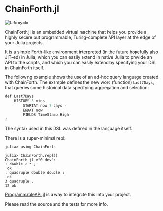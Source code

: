 # ChainForth.jl

![Lifecycle](https://img.shields.io/badge/lifecycle-experimental-orange.svg)<!--
![Lifecycle](https://img.shields.io/badge/lifecycle-maturing-blue.svg)
![Lifecycle](https://img.shields.io/badge/lifecycle-stable-green.svg)
![Lifecycle](https://img.shields.io/badge/lifecycle-retired-orange.svg)
![Lifecycle](https://img.shields.io/badge/lifecycle-archived-red.svg)
![Lifecycle](https://img.shields.io/badge/lifecycle-dormant-blue.svg) 
[![Build Status](https://travis-ci.com/tisztamo/ChainForth.jl.svg?branch=master)](https://travis-ci.com/tisztamo/ChainForth.jl)
[![codecov.io](http://codecov.io/github/tisztamo/ChainForth.jl/coverage.svg?branch=master)](http://codecov.io/github/tisztamo/ChainForth.jl?branch=master)-->
<!--
[![Documentation](https://img.shields.io/badge/docs-stable-blue.svg)](https://tisztamo.github.io/ChainForth.jl/stable)
[![Documentation](https://img.shields.io/badge/docs-master-blue.svg)](https://tisztamo.github.io/ChainForth.jl/dev)
-->

ChainForth.jl is an embedded virtual machine that helps you provide a highly secure but programmable, Turing-complete API layer at the edge of your Julia projects.

It is a simple Forth-like environment interpreted (in the future hopefully also JIT-ed) in Julia,
which you can easily extend in native Julia to provide an API to the scripts,
and which you can easily extend by specifying your DSL in ChainForth itself.

The following  example shows the use of an ad-hoc query language created with ChainForth.
The example defines the new word (function) `Last7Days`, that queries some historical data
specifying aggregation and selection:

```julia
def Last7Days
    HISTORY 5 mins
        STARTAT now 7 days -
        ENDAT now
        FIELDS TimeStamp High
;
```

The syntax used in this DSL was defined in the language itself.

There is a super-minimal repl:

```
julia> using ChainForth

julia> ChainForth.repl()
ChainForth.jl v"0 dev":
: double 2 * ;
 ok
: quadruple double double ;
 ok
3 quadruple .
12 ok
```

[ProgrammableAPI.jl](https://github.com/tisztamo/ProgrammableAPI.jl) is a way to integrate this into your project.

Please read the source and the tests for more info. 
